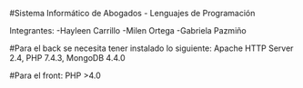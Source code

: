 #Sistema Informático de Abogados - Lenguajes de Programación

Integrantes: 
-Hayleen Carrillo
-Milen Ortega
-Gabriela Pazmiño


#Para el back se necesita tener instalado lo siguiente: 
Apache HTTP Server 2.4, PHP 7.4.3, MongoDB 4.4.0

#Para el front:
PHP >4.0


